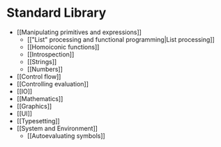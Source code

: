 # Standard Library


* [[Manipulating primitives and expressions]]
    * [["List" processing and functional programming|List processing]]
    * [[Homoiconic functions]]
    * [[Introspection]]
    * [[Strings]]
    * [[Numbers]]
* [[Control flow]]
* [[Controlling evaluation]]
* [[IO]]
* [[Mathematics]]
* [[Graphics]]
* [[UI]]
* [[Typesetting]]
* [[System and Environment]]
    * [[Autoevaluating symbols]]